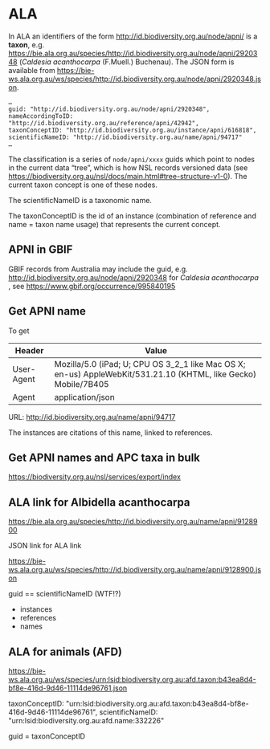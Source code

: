 # ALA

In ALA an identifiers of the form http://id.biodiversity.org.au/node/apni/ is a **taxon**, e.g. https://bie.ala.org.au/species/http://id.biodiversity.org.au/node/apni/2920348 (*Caldesia acanthocarpa* (F.Muell.) Buchenau). The JSON form is available from https://bie-ws.ala.org.au/ws/species/http://id.biodiversity.org.au/node/apni/2920348.json.

```
…
guid: "http://id.biodiversity.org.au/node/apni/2920348",
nameAccordingToID: "http://id.biodiversity.org.au/reference/apni/42942",
taxonConceptID: "http://id.biodiversity.org.au/instance/apni/616818",
scientificNameID: "http://id.biodiversity.org.au/name/apni/94717"
…
```

The classification is a series of `node/apni/xxxx` guids which point to nodes in the current data “tree”, which is how NSL records versioned data (see https://biodiversity.org.au/nsl/docs/main.html#tree-structure-v1-0). The current taxon concept is one of these nodes.

The scientificNameID is a taxonomic name.

The taxonConceptID is the id of an instance (combination of reference and name = taxon name usage) that represents the current concept.

## APNI in GBIF

GBIF records from Australia may include the guid, e.g. http://id.biodiversity.org.au/node/apni/2920348 for *Caldesia acanthocarpa* , see https://www.gbif.org/occurrence/995840195

## Get APNI name

To get 

Header | Value
--- | ---
User-Agent | Mozilla/5.0 (iPad; U; CPU OS 3_2_1 like Mac OS X; en-us) AppleWebKit/531.21.10 (KHTML, like Gecko) Mobile/7B405
Agent | application/json

URL: http://id.biodiversity.org.au/name/apni/94717

The instances are citations of this name, linked to references.


## Get APNI names and APC taxa in bulk

https://biodiversity.org.au/nsl/services/export/index







## ALA link for Albidella acanthocarpa

https://bie.ala.org.au/species/http://id.biodiversity.org.au/name/apni/9128900

JSON link for ALA link

https://bie-ws.ala.org.au/ws/species/http://id.biodiversity.org.au/name/apni/9128900.json

guid == scientificNameID (WTF!?)

- instances
- references
- names




## ALA for animals (AFD)

https://bie-ws.ala.org.au/ws/species/urn:lsid:biodiversity.org.au:afd.taxon:b43ea8d4-bf8e-416d-9d46-11114de96761.json

taxonConceptID: "urn:lsid:biodiversity.org.au:afd.taxon:b43ea8d4-bf8e-416d-9d46-11114de96761",
scientificNameID: "urn:lsid:biodiversity.org.au:afd.name:332226"

guid = taxonConceptID
